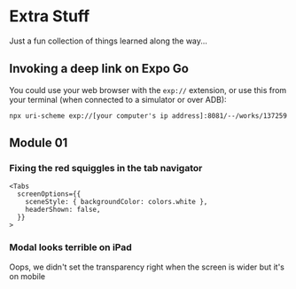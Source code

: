 # Extra Stuff
Just a fun collection of things learned along the way...

## Invoking a deep link on Expo Go
You could use your web browser with the `exp://` extension, or use this from your terminal (when connected to a simulator or over ADB):

```
npx uri-scheme exp://[your computer's ip address]:8081/--/works/137259
```
## Module 01

### Fixing the red squiggles in the tab navigator
```tsx
<Tabs
  screenOptions={{
    sceneStyle: { backgroundColor: colors.white },
    headerShown: false,
  }}
>
```

### Modal looks terrible on iPad
Oops, we didn't set the transparency right when the screen is wider but it's on mobile
